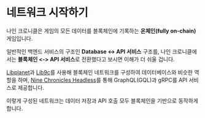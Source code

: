 # 네트워크 시작하기

나인 크로니클은 게임의 모든 데이터를 블록체인에 기록하는 **온체인(fully on-chain)** 게임입니다.

일반적인 백엔드 서비스의 구조인 **Database <-> API 서비스** 구조를, 나인 크로니클에서는 **블록체인 <-> API 서비스**로 전환했다고 보시면 이해가 더 쉬울 겁니다.

[Libplanet](https://github.com/planetarium/libplanet)과 [Lib9c](https://github.com/planetarium/lib9c)를 사용해 블록체인 네트워크를 구성하여 데이터베이스와 비슷한 역할을 하며, [Nine Chronicles Headless](https://github.com/planetarium/NineChronicles.Headless)를 통해 GraphQL(GQL)과 gRPC를 API 서비스로 제공합니다.

이렇게 구성된 네트워크는 데이터 저장과 API 호출 모두 블록체인을 기반으로 동작하게 합니다.
